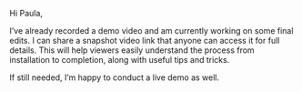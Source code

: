 Hi Paula,

I’ve already recorded a demo video and am currently working on some final edits. I can share a snapshot video link that anyone can access it for full details. This will help viewers easily understand the process from installation to completion, along with useful tips and tricks.

If still needed, I’m happy to conduct a live demo as well.




